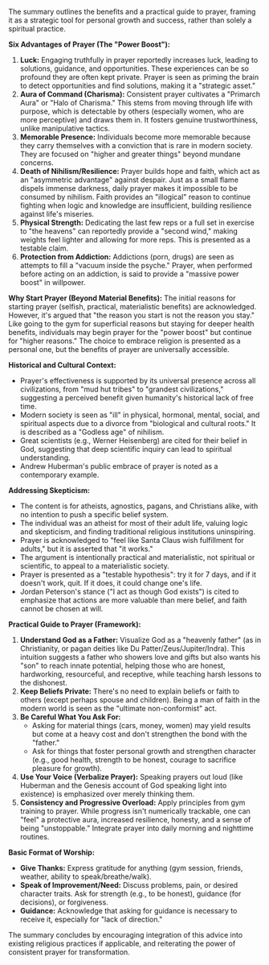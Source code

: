 The summary outlines the benefits and a practical guide to prayer, framing it as a strategic tool for personal growth and success, rather than solely a spiritual practice.

**Six Advantages of Prayer (The "Power Boost"):**

1.  **Luck:** Engaging truthfully in prayer reportedly increases luck, leading to solutions, guidance, and opportunities. These experiences can be so profound they are often kept private. Prayer is seen as priming the brain to detect opportunities and find solutions, making it a "strategic asset."
2.  **Aura of Command (Charisma):** Consistent prayer cultivates a "Primarch Aura" or "Halo of Charisma." This stems from moving through life with purpose, which is detectable by others (especially women, who are more perceptive) and draws them in. It fosters genuine trustworthiness, unlike manipulative tactics.
3.  **Memorable Presence:** Individuals become more memorable because they carry themselves with a conviction that is rare in modern society. They are focused on "higher and greater things" beyond mundane concerns.
4.  **Death of Nihilism/Resilience:** Prayer builds hope and faith, which act as an "asymmetric advantage" against despair. Just as a small flame dispels immense darkness, daily prayer makes it impossible to be consumed by nihilism. Faith provides an "illogical" reason to continue fighting when logic and knowledge are insufficient, building resilience against life's miseries.
5.  **Physical Strength:** Dedicating the last few reps or a full set in exercise to "the heavens" can reportedly provide a "second wind," making weights feel lighter and allowing for more reps. This is presented as a testable claim.
6.  **Protection from Addiction:** Addictions (porn, drugs) are seen as attempts to fill a "vacuum inside the psyche." Prayer, when performed before acting on an addiction, is said to provide a "massive power boost" in willpower.

**Why Start Prayer (Beyond Material Benefits):**
The initial reasons for starting prayer (selfish, practical, materialistic benefits) are acknowledged. However, it's argued that "the reason you start is not the reason you stay." Like going to the gym for superficial reasons but staying for deeper health benefits, individuals may begin prayer for the "power boost" but continue for "higher reasons." The choice to embrace religion is presented as a personal one, but the benefits of prayer are universally accessible.

**Historical and Cultural Context:**
*   Prayer's effectiveness is supported by its universal presence across all civilizations, from "mud hut tribes" to "grandest civilizations," suggesting a perceived benefit given humanity's historical lack of free time.
*   Modern society is seen as "ill" in physical, hormonal, mental, social, and spiritual aspects due to a divorce from "biological and cultural roots." It is described as a "Godless age" of nihilism.
*   Great scientists (e.g., Werner Heisenberg) are cited for their belief in God, suggesting that deep scientific inquiry can lead to spiritual understanding.
*   Andrew Huberman's public embrace of prayer is noted as a contemporary example.

**Addressing Skepticism:**
*   The content is for atheists, agnostics, pagans, and Christians alike, with no intention to push a specific belief system.
*   The individual was an atheist for most of their adult life, valuing logic and skepticism, and finding traditional religious institutions uninspiring.
*   Prayer is acknowledged to "feel like Santa Claus wish fulfillment for adults," but it is asserted that "it works."
*   The argument is intentionally practical and materialistic, not spiritual or scientific, to appeal to a materialistic society.
*   Prayer is presented as a "testable hypothesis": try it for 7 days, and if it doesn't work, quit. If it does, it could change one's life.
*   Jordan Peterson's stance ("I act as though God exists") is cited to emphasize that actions are more valuable than mere belief, and faith cannot be chosen at will.

**Practical Guide to Prayer (Framework):**

1.  **Understand God as a Father:** Visualize God as a "heavenly father" (as in Christianity, or pagan deities like Du Patter/Zeus/Jupiter/Indra). This intuition suggests a father who showers love and gifts but also wants his "son" to reach innate potential, helping those who are honest, hardworking, resourceful, and receptive, while teaching harsh lessons to the dishonest.
2.  **Keep Beliefs Private:** There's no need to explain beliefs or faith to others (except perhaps spouse and children). Being a man of faith in the modern world is seen as the "ultimate non-conformist" act.
3.  **Be Careful What You Ask For:**
    *   Asking for material things (cars, money, women) may yield results but come at a heavy cost and don't strengthen the bond with the "father."
    *   Ask for things that foster personal growth and strengthen character (e.g., good health, strength to be honest, courage to sacrifice pleasure for growth).
4.  **Use Your Voice (Verbalize Prayer):** Speaking prayers out loud (like Huberman and the Genesis account of God speaking light into existence) is emphasized over merely thinking them.
5.  **Consistency and Progressive Overload:** Apply principles from gym training to prayer. While progress isn't numerically trackable, one can "feel" a protective aura, increased resilience, honesty, and a sense of being "unstoppable." Integrate prayer into daily morning and nighttime routines.

**Basic Format of Worship:**
*   **Give Thanks:** Express gratitude for anything (gym session, friends, weather, ability to speak/breathe/walk).
*   **Speak of Improvement/Need:** Discuss problems, pain, or desired character traits. Ask for strength (e.g., to be honest), guidance (for decisions), or forgiveness.
*   **Guidance:** Acknowledge that asking for guidance is necessary to receive it, especially for "lack of direction."

The summary concludes by encouraging integration of this advice into existing religious practices if applicable, and reiterating the power of consistent prayer for transformation.